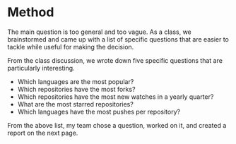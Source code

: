 # Method

The main question is too general and too vague. As a class, we brainstormed
and came up with a list of specific questions that are easier to tackle while useful
for making the decision.

From the class discussion, we wrote down five specific questions that are particularly interesting.

* Which languages are the most popular?
* Which repositories have the most forks?
* Which repositories have the most new watches in a yearly quarter?
* What are the most starred repositories?
* Which languages have the most pushes per repository?

From the above list, my team chose a question, worked on it, and created a report on the next page.
